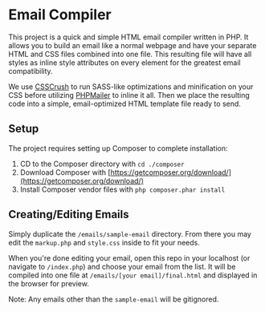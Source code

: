 # Email Compiler

This project is a quick and simple HTML email compiler written in PHP.  It allows you to build an email like a normal webpage and have your separate HTML and CSS files combined into one file.  This resulting file will have all styles as inline style attributes on every element for the greatest email compatibility.

We use [CSSCrush](https://the-echoplex.net/csscrush/) to run SASS-like optimizations and minification on your CSS before utilizing [PHPMailer](https://github.com/PHPMailer/PHPMailer) to inline it all.  Then we place the resulting code into a simple, email-optimized HTML template file ready to send.

## Setup

The project requires setting up Composer to complete installation:

 1. CD to the Composer directory with `cd ./composer`
 2. Download Composer with [https://getcomposer.org/download/](https://getcomposer.org/download/)
 3. Install Composer vendor files with `php composer.phar install`

 ## Creating/Editing Emails

 Simply duplicate the `/emails/sample-email` directory.  From there you may edit the `markup.php` and `style.css` inside to fit your needs.
 
 When you're done editing your email, open this repo in your localhost (or navigate to `/index.php`) and choose your email from the list.  It will be compiled into one file at `/emails/[your email]/final.html` and displayed in the browser for preview.
 
 Note: Any emails other than the `sample-email` will be gitignored.
